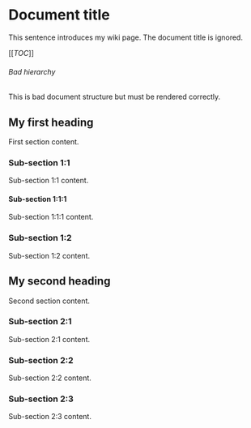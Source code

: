 # Document title

This sentence introduces my wiki page. The document title is ignored.

[[_TOC_]]

###### Bad hierarchy

This is bad document structure
but must be rendered correctly.

## My first heading

First section content.

### Sub-section 1:1

Sub-section 1:1 content.

#### Sub-section 1:1:1

Sub-section 1:1:1 content.

### Sub-section 1:2

Sub-section 1:2 content.

## My second heading

Second section content.

### Sub-section 2:1

Sub-section 2:1 content.

### Sub-section 2:2

Sub-section 2:2 content.

### Sub-section 2:3

Sub-section 2:3 content.